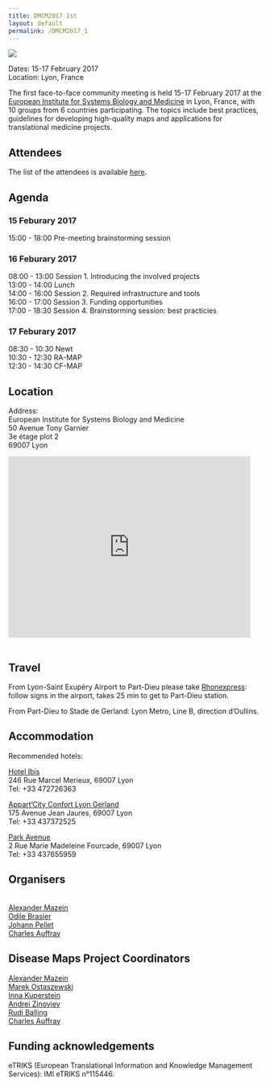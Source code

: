 ```yaml
---
title: DMCM2017 1st
layout: default
permalink: /DMCM2017_1
---
```


<img src="../images/places/lyon-banner.jpg"/>

<p>Dates: 15-17 February 2017
<br />Location: Lyon, France</p>

<p>The first face-to-face community meeting is held 15-17 February 2017 at the <a href="http://www.eisbm.org/" target="_blank">European Institute for Systems Biology and Medicine</a> in Lyon, France, with 10 groups from 6 countries participating. The topics include best practices, guidelines for developing high-quality maps and applications for translational medicine projects.</p>

## Attendees

<p>The list of the attendees is available <a href="/DMCM2017_1st_attendees">here</a>.</p>

## Agenda

### 15 Feburary 2017

<p>15:00 - 18:00  Pre-meeting brainstorming session</p>

### 16 Feburary 2017

<p>08:00 - 13:00  Session 1. Introducing the involved projects
<br />13:00 - 14:00  Lunch
<br />14:00 - 16:00  Session 2. Required infrastructure and tools
<br />16:00 - 17:00  Session 3. Funding opportunities
<br />17:00 - 18:30  Session 4. Brainstorming session: best practicies</p>

### 17 Feburary 2017

<p>08:30 - 10:30  Newt
<br />10:30 - 12:30  RA-MAP
<br />12:30 - 14:30  CF-MAP</p>

## Location

<p>Address:
<br />European Institute for Systems Biology and Medicine
<br />50 Avenue Tony Garnier
<br />3e étage plot 2
<br />69007 Lyon</p>

<iframe src="https://www.google.com/maps/embed?pb=!1m18!1m12!1m3!1d5570.486216832129!2d4.821840333145961!3d45.726219179104866!2m3!1f0!2f0!3f0!3m2!1i1024!2i768!4f13.1!3m3!1m2!1s0x47f4e9808211d26b%3A0xb5b74fb03456ea69!2s50+Avenue+Tony+Garnier%2C+69007+Lyon!5e0!3m2!1sen!2sfr!4v1493385779919" width="480" height="360" frameborder="0" style="border:0" allowfullscreen></iframe>

<br />
<br />

## Travel

<p>From Lyon-Saint Exupéry Airport to Part-Dieu please take <a href="https://www.rhonexpress.fr/en" target="_blank">Rhonexpress</a>: follow signs in the airport, takes 25 min to get to Part-Dieu station.</p>

<p>From Part-Dieu to Stade de Gerland: Lyon Metro, Line B, direction d’Oullins.</p>

## Accommodation

<p>Recommended hotels:</p>

<p><a href="http://www.accorhotels.com/fr/hotel-0477-ibis-lyon-gerland-rue-merieux/index.shtml" target="_blank">Hotel Ibis</a>
<br />246 Rue Marcel Merieux, 69007 Lyon
<br />Tel: +33 472726363</p>

<p><a href="https://www.appartcity.com/fr/appart-hotel/lyon-gerland-a-lyon.html" target="_blank">Appart’City Confort Lyon Gerland</a>
<br />175 Avenue Jean Jaures, 69007 Lyon 
<br />Tel: +33 437372525</p>

<p><a href="http://www.sejours-affaires.com/residence-hoteliere-aparthotel-lyon-172.html" target="_blank">Park Avenue</a>
<br />2 Rue Marie Madeleine Fourcade, 69007 Lyon
<br />Tel: +33 437655959</p>

## Organisers

<br /><a href="mailto:amazein@eisbm.org">Alexander Mazein</a>
<br /><a href="mailto:obrasier@eisbm.org">Odile Brasier</a>
<br /><a href="mailto:jpellet@eisbm.org">Johann Pellet</a>
<br /><a href="mailto:cauffray@eisbm.org">Charles Auffray</a>
  
## Disease Maps Project Coordinators

<a href="mailto:amazein@eisbm.org">Alexander Mazein</a>  
<a href="mailto:marek.ostaszewski@uni.lu">Marek Ostaszewski</a>  
<a href="mailto:inna.kuperstein@curie.fr">Inna Kuperstein</a>  
<a href="mailto:andrei.zinovyev@curie.fr">Andrei Zinoviev</a>  
<a href="mailto:rudi.balling@uni.lu">Rudi Balling</a>  
<a href="mailto:cauffray@eisbm.org">Charles Auffray</a>  

## Funding acknowledgements

eTRIKS (European Translational Information and Knowledge Management Services): IMI eTRIKS n°115446.
